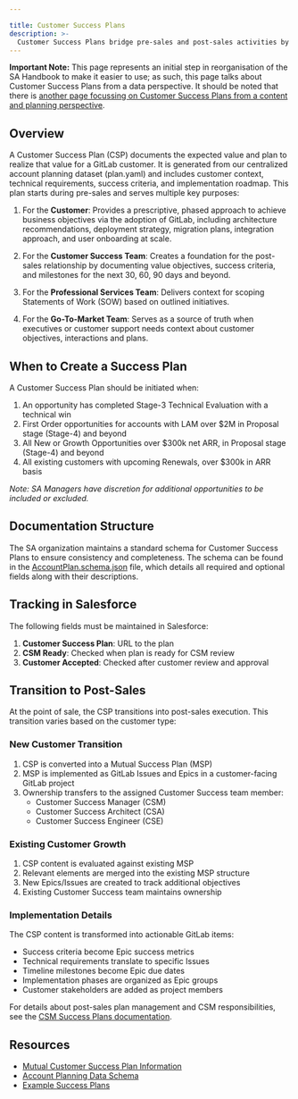 ```yaml
---

title: Customer Success Plans
description: >-
  Customer Success Plans bridge pre-sales and post-sales activities by documenting technical evaluation criteria, implementation roadmaps, and success metrics. These plans serve as the foundation for customer engagements, ensuring alignment between GitLab and customer objectives while providing clear documentation that guides both evaluation and implementation phases.
---
```


**Important Note:** This page represents an initial step in reorganisation of the SA Handbook to make it easier to use; as such, this page talks about Customer Success Plans from a data perspective. It should be noted that there is [another page focussing on Customer Success Plans from a content and planning perspective](/handbook/solutions-architects/sa-practices/customer-success-plan).

## Overview

A Customer Success Plan (CSP) documents the expected value and plan to realize that value for a GitLab customer.  It is generated from our centralized account planning dataset (plan.yaml) and includes customer context, technical requirements, success criteria, and implementation roadmap. This plan starts during pre-sales and serves multiple key purposes:

1. For the **Customer**: Provides a prescriptive, phased approach to achieve business objectives via the adoption of GitLab, including architecture recommendations, deployment strategy, migration plans, integration approach, and user onboarding at scale.

2. For the **Customer Success Team**: Creates a foundation for the post-sales relationship by documenting value objectives, success criteria, and milestones for the next 30, 60, 90 days and beyond.

3. For the **Professional Services Team**: Delivers context for scoping Statements of Work (SOW) based on outlined initiatives.

4. For the **Go-To-Market Team**: Serves as a source of truth when executives or customer support needs context about customer objectives, interactions and plans.

## When to Create a Success Plan

A Customer Success Plan should be initiated when:

1. An opportunity has completed Stage-3 Technical Evaluation with a technical win
2. First Order opportunities for accounts with LAM over $2M in Proposal stage (Stage-4) and beyond
3. All New or Growth Opportunities over $300k net ARR, in Proposal stage (Stage-4) and beyond
4. All existing customers with upcoming Renewals, over $300k in ARR basis

*Note: SA Managers have discretion for additional opportunities to be included or excluded.*

## Documentation Structure

The SA organization maintains a standard schema for Customer Success Plans to ensure consistency and completeness. The schema can be found in the [AccountPlan.schema.json](https://gitlab.com/gl-demo-ultimate-ryappleby/technical-close-plans/generators/-/blob/main/plan-schemas/accountPlan.schema.json) file, which details all required and optional fields along with their descriptions.

## Tracking in Salesforce

The following fields must be maintained in Salesforce:

1. **Customer Success Plan**: URL to the plan
2. **CSM Ready**: Checked when plan is ready for CSM review
3. **Customer Accepted**: Checked after customer review and approval

## Transition to Post-Sales

At the point of sale, the CSP transitions into post-sales execution. This transition varies based on the customer type:

### New Customer Transition

1. CSP is converted into a Mutual Success Plan (MSP)
2. MSP is implemented as GitLab Issues and Epics in a customer-facing GitLab project
3. Ownership transfers to the assigned Customer Success team member:
   - Customer Success Manager (CSM)
   - Customer Success Architect (CSA)
   - Customer Success Engineer (CSE)

### Existing Customer Growth

1. CSP content is evaluated against existing MSP
2. Relevant elements are merged into the existing MSP structure
3. New Epics/Issues are created to track additional objectives
4. Existing Customer Success team maintains ownership

### Implementation Details

The CSP content is transformed into actionable GitLab items:

- Success criteria become Epic success metrics
- Technical requirements translate to specific Issues
- Timeline milestones become Epic due dates
- Implementation phases are organized as Epic groups
- Customer stakeholders are added as project members

For details about post-sales plan management and CSM responsibilities, see the [CSM Success Plans documentation](/handbook/customer-success/csm/success-plans/).

## Resources

- [Mutual Customer Success Plan Information](https://gitlab.com/gitlab-sales-continuous-planning/gitlab-profile/-/blob/main/README.md)
- [Account Planning Data Schema](https://gitlab.com/gl-demo-ultimate-ryappleby/technical-close-plans/generators/-/blob/main/plan-schemas/accountPlan.schema.json)
- [Example Success Plans](https://gitlab.com/gl-demo-ultimate-ryappleby/customer-collab/customers)
